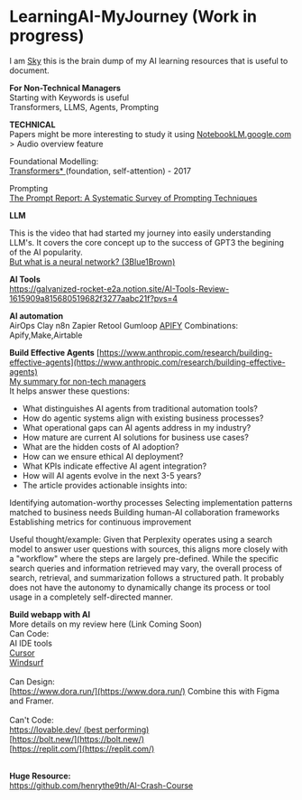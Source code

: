 # LearningAI-MyJourney (Work in progress)
I am <a href="https://www.linkedin.com/in/skychew/">Sky</a> this is the brain dump of my AI learning resources that is useful to document. 

**For Non-Technical Managers**</br>
Starting with Keywords is useful</br>
Transformers,
LLMS,
Agents,
Prompting

**TECHNICAL**</br>
Papers might be more interesting to study it using <a href="https://notebooklm.google"> NotebookLM.google.com</a> > Audio overview feature

Foundational Modelling:</br>
<a href="https://arxiv.org/pdf/1706.03762"> Transformers* </a> (foundation, self-attention) - 2017

Prompting<br>
<a href="https://arxiv.org/pdf/2406.06608">The Prompt Report: A Systematic Survey of Prompting Techniques</a>


**LLM**

This is the video that had started my journey into easily understanding LLM's. It covers the core concept up to the success of GPT3 the begining of the AI popularity.</br>
<a href="https://www.youtube.com/watch?v=aircAruvnKk&list=PLZHQObOWTQDNU6R1_67000Dx_ZCJB-3pi"> But what is a neural network? (3Blue1Brown)</a>

**AI Tools**</br>
https://galvanized-rocket-e2a.notion.site/AI-Tools-Review-1615909a815680519682f3277aabc21f?pvs=4

**AI automation**</br>
AirOps
Clay
n8n
Zapier
Retool
Gumloop
[APIFY](https://apify.com/)
Combinations:
Apify,Make,Airtable

**Build Effective Agents**
[https://www.anthropic.com/research/building-effective-agents](https://www.anthropic.com/research/building-effective-agents)</br>
[My summary for non-tech managers ](https://skychew.com/anthropic-building-effective-agents-summary-for-non-tech-managers/)</br>
It helps answer these questions:</br>
- What distinguishes AI agents from traditional automation tools?
- How do agentic systems align with existing business processes?
- What operational gaps can AI agents address in my industry?
- How mature are current AI solutions for business use cases?
- What are the hidden costs of AI adoption?
- How can we ensure ethical AI deployment?
- What KPIs indicate effective AI agent integration?
- How will AI agents evolve in the next 3-5 years?
- The article provides actionable insights into:

Identifying automation-worthy processes
Selecting implementation patterns matched to business needs
Building human-AI collaboration frameworks
Establishing metrics for continuous improvement

Useful thought/example: Given that Perplexity operates using a search model to answer user questions with sources, this aligns more closely with a "workflow" where the steps are largely pre-defined. While the specific search queries and information retrieved may vary, the overall process of search, retrieval, and summarization follows a structured path. It probably does not have the autonomy to dynamically change its process or tool usage in a completely self-directed manner.

**Build webapp with AI**</br>
More details on my review here (Link Coming Soon)</br>
Can Code:</br>
AI IDE tools</br>
[Cursor](https://www.cursor.com/)</br>
[Windsurf](https://codeium.com/windsurf)</br>
</br>
Can Design:</br>
[https://www.dora.run/](https://www.dora.run/) Combine this with Figma and Framer.</br>
</br>
Can't Code: </br>
[https://lovable.dev/ (best performing)](https://lovable.dev/)</br>
[https://bolt.new/](https://bolt.new/)</br>
[https://replit.com/](https://replit.com/)</br>
</br>


**Huge Resource:**</br>
https://github.com/henrythe9th/AI-Crash-Course

